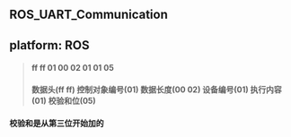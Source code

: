 ## ROS_UART_Communication
## platform: ROS
> #### ff ff 01 00 02 01 01 05
> #### 数据头(ff ff) 控制对象编号(01) 数据长度(00 02) 设备编号(01) 执行内容(01) 校验和位(05)
#### 校验和是从第三位开始加的

